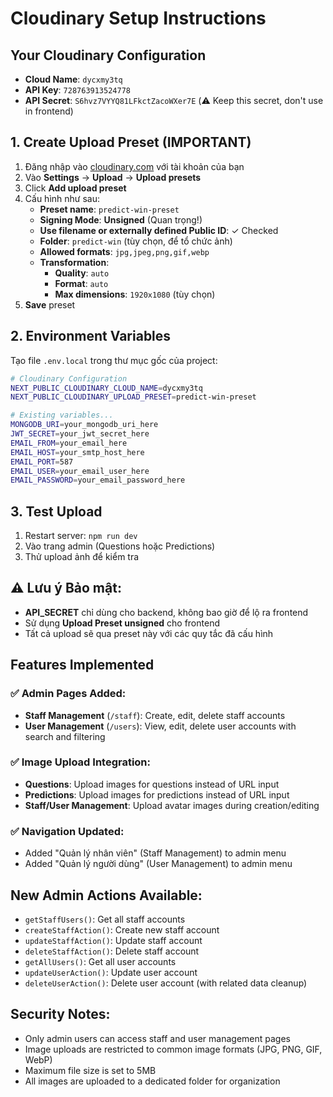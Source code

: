 # Cloudinary Setup Instructions

## Your Cloudinary Configuration
- **Cloud Name**: `dycxmy3tq`
- **API Key**: `728763913524778`
- **API Secret**: `S6hvz7VYYQ81LFkctZacoWXer7E` (⚠️ Keep this secret, don't use in frontend)

## 1. Create Upload Preset (IMPORTANT)
1. Đăng nhập vào [cloudinary.com](https://cloudinary.com) với tài khoản của bạn
2. Vào **Settings** → **Upload** → **Upload presets**
3. Click **Add upload preset**
4. Cấu hình như sau:
   - **Preset name**: `predict-win-preset` 
   - **Signing Mode**: **Unsigned** (Quan trọng!)
   - **Use filename or externally defined Public ID**: ✓ Checked
   - **Folder**: `predict-win` (tùy chọn, để tổ chức ảnh)
   - **Allowed formats**: `jpg,jpeg,png,gif,webp`
   - **Transformation**: 
     - **Quality**: `auto`
     - **Format**: `auto`
     - **Max dimensions**: `1920x1080` (tùy chọn)
5. **Save** preset

## 2. Environment Variables
Tạo file `.env.local` trong thư mục gốc của project:

```bash
# Cloudinary Configuration
NEXT_PUBLIC_CLOUDINARY_CLOUD_NAME=dycxmy3tq
NEXT_PUBLIC_CLOUDINARY_UPLOAD_PRESET=predict-win-preset

# Existing variables...
MONGODB_URI=your_mongodb_uri_here
JWT_SECRET=your_jwt_secret_here
EMAIL_FROM=your_email_here
EMAIL_HOST=your_smtp_host_here
EMAIL_PORT=587
EMAIL_USER=your_email_user_here
EMAIL_PASSWORD=your_email_password_here
```

## 3. Test Upload
1. Restart server: `npm run dev`
2. Vào trang admin (Questions hoặc Predictions)
3. Thử upload ảnh để kiểm tra

## ⚠️ Lưu ý Bảo mật:
- **API_SECRET** chỉ dùng cho backend, không bao giờ để lộ ra frontend
- Sử dụng **Upload Preset unsigned** cho frontend
- Tất cả upload sẽ qua preset này với các quy tắc đã cấu hình

## Features Implemented

### ✅ Admin Pages Added:
- **Staff Management** (`/staff`): Create, edit, delete staff accounts
- **User Management** (`/users`): View, edit, delete user accounts with search and filtering

### ✅ Image Upload Integration:
- **Questions**: Upload images for questions instead of URL input
- **Predictions**: Upload images for predictions instead of URL input
- **Staff/User Management**: Upload avatar images during creation/editing

### ✅ Navigation Updated:
- Added "Quản lý nhân viên" (Staff Management) to admin menu
- Added "Quản lý người dùng" (User Management) to admin menu

## New Admin Actions Available:
- `getStaffUsers()`: Get all staff accounts
- `createStaffAction()`: Create new staff account
- `updateStaffAction()`: Update staff account
- `deleteStaffAction()`: Delete staff account
- `getAllUsers()`: Get all user accounts
- `updateUserAction()`: Update user account
- `deleteUserAction()`: Delete user account (with related data cleanup)

## Security Notes:
- Only admin users can access staff and user management pages
- Image uploads are restricted to common image formats (JPG, PNG, GIF, WebP)
- Maximum file size is set to 5MB
- All images are uploaded to a dedicated folder for organization 